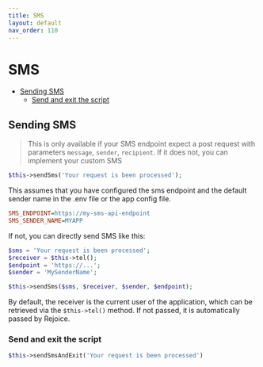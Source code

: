 ```yaml
---
title: SMS
layout: default
nav_order: 110
---
```


<h1>SMS</h1>

- [Sending SMS](#sending-sms)
  - [Send and exit the script](#send-and-exit-the-script)

## Sending SMS
> This is only available if your SMS endpoint expect a post request with parameters `message`, `sender`, `recipient`. If it does not, you can implement your custom SMS

```php
$this->sendSms('Your request is been processed');
```

This assumes that you have configured the sms endpoint and the default sender name in the .env file or the app config file.

```ini
SMS_ENDPOINT=https://my-sms-api-endpoint
SMS_SENDER_NAME=MYAPP
```

If not, you can directly send SMS like this:
```php
$sms = 'Your request is been processed';
$receiver = $this->tel();
$endpoint = 'https://...';
$sender = 'MySenderName';

$this->sendSms($sms, $receiver, $sender, $endpoint);
```

By default, the receiver is the current user of the application, which can be retrieved via the `$this->tel()` method. If not passed, it is automatically passed by Rejoice.

### Send and exit the script
```php
$this->sendSmsAndExit('Your request is been processed')
```